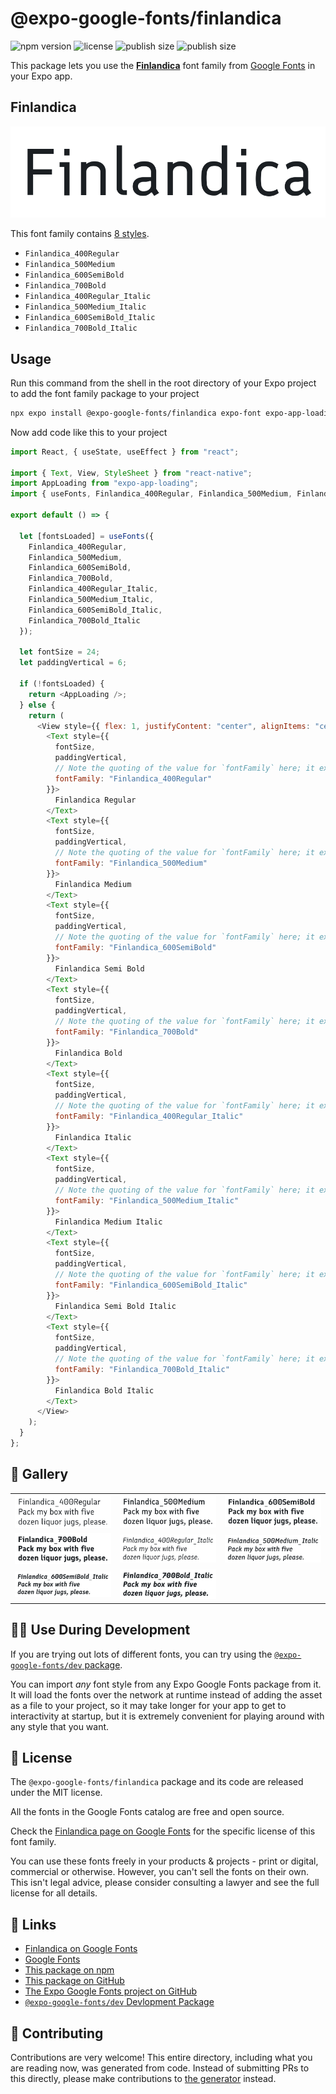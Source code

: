 # @expo-google-fonts/finlandica

![npm version](https://flat.badgen.net/npm/v/@expo-google-fonts/finlandica)
![license](https://flat.badgen.net/github/license/expo/google-fonts)
![publish size](https://flat.badgen.net/packagephobia/install/@expo-google-fonts/finlandica)
![publish size](https://flat.badgen.net/packagephobia/publish/@expo-google-fonts/finlandica)

This package lets you use the [**Finlandica**](https://fonts.google.com/specimen/Finlandica) font family from [Google Fonts](https://fonts.google.com/) in your Expo app.

## Finlandica

![Finlandica](./font-family.png)

This font family contains [8 styles](#-gallery).

- `Finlandica_400Regular`
- `Finlandica_500Medium`
- `Finlandica_600SemiBold`
- `Finlandica_700Bold`
- `Finlandica_400Regular_Italic`
- `Finlandica_500Medium_Italic`
- `Finlandica_600SemiBold_Italic`
- `Finlandica_700Bold_Italic`

## Usage

Run this command from the shell in the root directory of your Expo project to add the font family package to your project

```sh
npx expo install @expo-google-fonts/finlandica expo-font expo-app-loading
```

Now add code like this to your project

```js
import React, { useState, useEffect } from "react";

import { Text, View, StyleSheet } from "react-native";
import AppLoading from "expo-app-loading";
import { useFonts, Finlandica_400Regular, Finlandica_500Medium, Finlandica_600SemiBold, Finlandica_700Bold, Finlandica_400Regular_Italic, Finlandica_500Medium_Italic, Finlandica_600SemiBold_Italic, Finlandica_700Bold_Italic } from '@expo-google-fonts/finlandica';

export default () => {

  let [fontsLoaded] = useFonts({
    Finlandica_400Regular, 
    Finlandica_500Medium, 
    Finlandica_600SemiBold, 
    Finlandica_700Bold, 
    Finlandica_400Regular_Italic, 
    Finlandica_500Medium_Italic, 
    Finlandica_600SemiBold_Italic, 
    Finlandica_700Bold_Italic
  });

  let fontSize = 24;
  let paddingVertical = 6;

  if (!fontsLoaded) {
    return <AppLoading />;
  } else {
    return (
      <View style={{ flex: 1, justifyContent: "center", alignItems: "center" }}>
        <Text style={{
          fontSize,
          paddingVertical,
          // Note the quoting of the value for `fontFamily` here; it expects a string!
          fontFamily: "Finlandica_400Regular"
        }}>
          Finlandica Regular
        </Text>
        <Text style={{
          fontSize,
          paddingVertical,
          // Note the quoting of the value for `fontFamily` here; it expects a string!
          fontFamily: "Finlandica_500Medium"
        }}>
          Finlandica Medium
        </Text>
        <Text style={{
          fontSize,
          paddingVertical,
          // Note the quoting of the value for `fontFamily` here; it expects a string!
          fontFamily: "Finlandica_600SemiBold"
        }}>
          Finlandica Semi Bold
        </Text>
        <Text style={{
          fontSize,
          paddingVertical,
          // Note the quoting of the value for `fontFamily` here; it expects a string!
          fontFamily: "Finlandica_700Bold"
        }}>
          Finlandica Bold
        </Text>
        <Text style={{
          fontSize,
          paddingVertical,
          // Note the quoting of the value for `fontFamily` here; it expects a string!
          fontFamily: "Finlandica_400Regular_Italic"
        }}>
          Finlandica Italic
        </Text>
        <Text style={{
          fontSize,
          paddingVertical,
          // Note the quoting of the value for `fontFamily` here; it expects a string!
          fontFamily: "Finlandica_500Medium_Italic"
        }}>
          Finlandica Medium Italic
        </Text>
        <Text style={{
          fontSize,
          paddingVertical,
          // Note the quoting of the value for `fontFamily` here; it expects a string!
          fontFamily: "Finlandica_600SemiBold_Italic"
        }}>
          Finlandica Semi Bold Italic
        </Text>
        <Text style={{
          fontSize,
          paddingVertical,
          // Note the quoting of the value for `fontFamily` here; it expects a string!
          fontFamily: "Finlandica_700Bold_Italic"
        }}>
          Finlandica Bold Italic
        </Text>
      </View>
    );
  }
};
```

## 🔡 Gallery


||||
|-|-|-|
|![Finlandica_400Regular](./Finlandica_400Regular.ttf.png)|![Finlandica_500Medium](./Finlandica_500Medium.ttf.png)|![Finlandica_600SemiBold](./Finlandica_600SemiBold.ttf.png)||
|![Finlandica_700Bold](./Finlandica_700Bold.ttf.png)|![Finlandica_400Regular_Italic](./Finlandica_400Regular_Italic.ttf.png)|![Finlandica_500Medium_Italic](./Finlandica_500Medium_Italic.ttf.png)||
|![Finlandica_600SemiBold_Italic](./Finlandica_600SemiBold_Italic.ttf.png)|![Finlandica_700Bold_Italic](./Finlandica_700Bold_Italic.ttf.png)|||


## 👩‍💻 Use During Development

If you are trying out lots of different fonts, you can try using the [`@expo-google-fonts/dev` package](https://github.com/expo/google-fonts/tree/master/font-packages/dev#readme).

You can import _any_ font style from any Expo Google Fonts package from it. It will load the fonts over the network at runtime instead of adding the asset as a file to your project, so it may take longer for your app to get to interactivity at startup, but it is extremely convenient for playing around with any style that you want.


## 📖 License

The `@expo-google-fonts/finlandica` package and its code are released under the MIT license.

All the fonts in the Google Fonts catalog are free and open source.

Check the [Finlandica page on Google Fonts](https://fonts.google.com/specimen/Finlandica) for the specific license of this font family.

You can use these fonts freely in your products & projects - print or digital, commercial or otherwise. However, you can't sell the fonts on their own. This isn't legal advice, please consider consulting a lawyer and see the full license for all details.

## 🔗 Links

- [Finlandica on Google Fonts](https://fonts.google.com/specimen/Finlandica)
- [Google Fonts](https://fonts.google.com/)
- [This package on npm](https://www.npmjs.com/package/@expo-google-fonts/finlandica)
- [This package on GitHub](https://github.com/expo/google-fonts/tree/master/font-packages/finlandica)
- [The Expo Google Fonts project on GitHub](https://github.com/expo/google-fonts)
- [`@expo-google-fonts/dev` Devlopment Package](https://github.com/expo/google-fonts/tree/master/font-packages/dev)

## 🤝 Contributing

Contributions are very welcome! This entire directory, including what you are reading now, was generated from code. Instead of submitting PRs to this directly, please make contributions to [the generator](https://github.com/expo/google-fonts/tree/master/packages/generator) instead.
